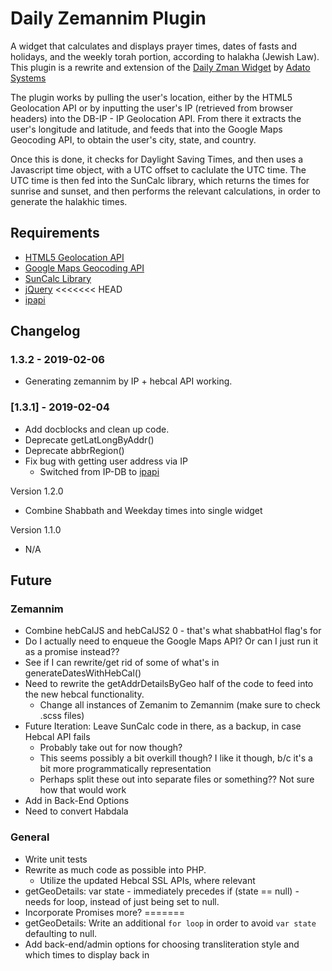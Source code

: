 # Daily Zemannim Plugin

A widget that calculates and displays prayer times, dates of fasts and holidays, and the weekly torah portion, according to halakha (Jewish Law). This plugin is a rewrite and extension of the [Daily Zman Widget](https://wordpress.org/plugins/daily-zman-widget/) by [Adato Systems](http://www.adatosystems.com/)

The plugin works by pulling the user's location, either by the HTML5 Geolocation API or by inputting the user's IP (retrieved from browser headers) into the DB-IP - IP Geolocation API. From there it extracts the user's longitude and latitude, and feeds that into the Google Maps Geocoding API, to obtain the user's city, state, and country.

Once this is done, it checks for Daylight Saving Times, and then uses a Javascript time object, with a UTC offset to caclulate the UTC time. The UTC time is then fed into the SunCalc library, which returns the times for sunrise and sunset, and then performs the relevant calculations, in order to generate the halakhic times.

## Requirements
* [HTML5 Geolocation API](https://developer.mozilla.org/en-US/docs/Web/API/Geolocation_API)
* [Google Maps Geocoding API](https://developers.google.com/maps/documentation/geocoding/intro)
* [SunCalc Library](https://github.com/mourner/suncalc)
* [jQuery](https://jquery.com/)
<<<<<<< HEAD
* [ipapi](https://ipapi.co/)
<!-- * [DB-IP - IP Geolocation API](https://db-ip.com/api/) -->

## Changelog

### 1.3.2 - 2019-02-06
* Generating zemannim by IP + hebcal API working.

### [1.3.1] - 2019-02-04
* Add docblocks and clean up code.
* Deprecate getLatLongByAddr()
* Deprecate abbrRegion()
* Fix bug with getting user address via IP
    * Switched from IP-DB to [ipapi](https://ipapi.co/)

Version 1.2.0
* Combine Shabbath and Weekday times into single widget

Version 1.1.0
* N/A

## Future

### Zemannim
* Combine hebCalJS and hebCalJS2 0 - that's what shabbatHol flag's for
* Do I actually need to enqueue the Google Maps API? Or can I just run it as a promise instead??
* See if I can rewrite/get rid of some of what's in generateDatesWithHebCal()
* Need to rewrite the getAddrDetailsByGeo half of the code to feed into the new hebcal functionality.
    * Change all instances of Zemanim to Zemannim (make sure to check .scss files)
* Future Iteration: Leave SunCalc code in there, as a backup, in case Hebcal API fails
    * Probably take out for now though?
    * This seems possibly a bit overkill though? I like it though, b/c it's a bit more programmatically representation
    * Perhaps split these out into separate files or something?? Not sure how that would work
* Add in Back-End Options
* Need to convert Habdala

### General
* Write unit tests
* Rewrite as much code as possible into PHP.
    * Utilize the updated Hebcal SSL APIs, where relevant
* getGeoDetails: var state - immediately precedes if (state == null) - needs for loop, instead of just being set to null.
* Incorporate Promises more?
=======
* getGeoDetails: Write an additional `for loop` in order to avoid `var state` defaulting to null.
* Add back-end/admin options for choosing transliteration style and which times to display back in
